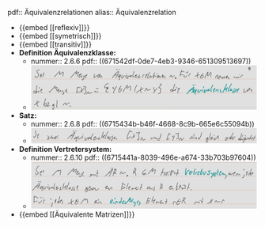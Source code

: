 pdf:: Äquivalenzrelationen
alias:: Äquivalenzrelation

- {{embed [[reflexiv]]}}
- {{embed [[symetrisch]]}}
- {{embed [[transitiv]]}}
- **Definition Äquivalenzklasse:**
	- nummer:: 2.6.6
	  pdf:: ((671542df-0de7-4eb3-9346-651309513697))
	- ![image.png](../assets/image_1729446714371_0.png)
- **Satz:**
	- nummer:: 2.6.8
	  pdf:: ((6715434b-b46f-4668-8c9b-665e6c55094b))
	- ![image.png](../assets/image_1729446809376_0.png)
- **Definition Vertretersystem:**
	- nummer:: 2.6.10
	  pdf:: ((6715441a-8039-496e-a674-33b703b97604))
	- ![image.png](../assets/image_1729447108848_0.png)
- {{embed [[Äquivalente Matrizen]]}}